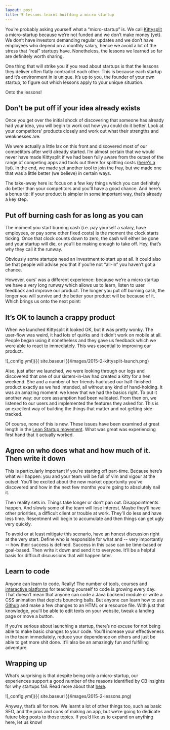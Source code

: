 ```yaml
---
layout: post
title: 5 lessons learnt building a micro-startup
---
```

You’re probably asking yourself what a “micro-startup” is. We call [Kittysplit](http://kittysplit.com) a micro-startup because we’re not funded and we don’t make money (yet). We don’t have investors demanding regular updates and we don’t have employees who depend on a monthly salary, hence we avoid a lot of the stress that “real” startups have. Nonetheless, the lessons we learned so far are definitely worth sharing.

One thing that will strike you if you read about startups is that the lessons they deliver often flatly contradict each other. This is because each startup and it’s environment in is unique. It’s up to you, the founder of your own startup, to figure out which lessons apply to your unique situation.

Onto the lessons!

## Don't be put off if your idea already exists
Once you get over the initial shock of discovering that someone has already had your idea, you will begin to work out how you could do it better. Look at your competitors' products closely and work out what their strengths and weaknesses are.

We were actually a little lax on this front and discovered most of our competitors after we’d already started. I’m almost certain that we would never have made Kittysplit if we had been fully aware from the outset of the range of competing apps and tools out there for splitting costs ([here's a list](http://alternativeto.net/software/kittysplit/)). In the end, we made yet another tool to join the fray, but we made one that was a little better (we believe) in certain ways.

The take-away here is: focus on a few key things which you can definitely do better than your competitors and you’ll have a good chance. And here’s a bonus tip: if your product is simpler in some important way, that’s already a key step.

## Put off burning cash for as long as you can
The moment you start burning cash (i.e. pay yourself a salary, have employees, or pay some other fixed costs) is the moment the clock starts ticking. Once that clock counts down to zero, the cash will either be gone and your startup will die, or you’ll be making enough to take off. Hey, that’s why they call it the runway.

Obviously some startups need an investment to start up at all. It could also be that people will advise you that if you’re not “all-in” you haven’t got a chance. 

However, ours’ was a different experience: because we’re a micro startup we have a very long runway which allows us to learn, listen to user feedback and improve our product. The longer you put off burning cash, the longer you will survive and the better your product will be because of it. Which brings us onto the next point:

## It’s OK to launch a crappy product
When we launched Kittysplit it looked OK, but it was pretty wonky. The user-flow was weird, it had lots of quirks and it didn’t work on mobile at all. People began using it nonetheless and they gave us feedback which we were able to react to immediately. This was essential to improving our product.

![_config.yml]({{ site.baseurl }}/images/2015-2-kittysplit-launch.png)

Also, just after we launched, we were looking through our logs and discovered that one of our sisters-in-law had created a kitty for a hen weekend. She and a number of her friends had used our half-finished product exactly as we had intended, all without any kind of hand-holding. It was an amazing moment: we knew that we had the basics right. To put it another way: our core assumption had been validated. From then on, we listened to our users and implemented the features they asked for. This is an excellent way of building the things that matter and not getting side-tracked.

Of course, none of this is new. These issues have been examined at great length in the [Lean Startup movement](http://en.wikipedia.org/wiki/Lean_startup). What was great was experiencing first hand that it actually worked.

## Agree on who does what and how much of it. Then write it down
This is particularly important if you’re starting off part-time. Because here’s what will happen: you and your team will be full of vim and vigour at the outset. You’ll be excited about the new market opportunity you’ve discovered and how in the next few months you’re going to absolutely nail it. 

Then reality sets in. Things take longer or don’t pan out. Disappointments happen. And slowly some of the team will lose interest. Maybe they’ll have other priorities, a difficult client or trouble at work. They’ll do less and have less time. Resentment will begin to accumulate and then things can get ugly very quickly. 

To avoid or at least mitigate this scenario, have an honest discussion right at the very start. Define who is responsible for what and -- very importantly -- how their success is defined. Success in this case can be time-based or goal-based. Then write it down and send it to everyone. It’ll be a helpful basis for difficult discussions that will happen later.

## Learn to code
Anyone can learn to code. Really! The number of tools, courses and [interactive platforms](http://www.codecademy.com/) for teaching yourself to code is growing every day. That doesn’t mean that anyone can code a Java backend module or write a CSS animation that depicts bouncing balls. But anyone can learn how to use [Github](https://guides.github.com/) and make a few changes to an HTML or a resource file. With just that knowledge, you’ll be able to edit texts on your website, tweak a landing page or move a button.

If you’re serious about launching a startup, there’s no excuse for not being able to make basic changes to your code. You’ll increase your effectiveness in the team immediately, reduce your dependence on others and just be able to get more shit done. It’ll also be an amazingly fun and fulfilling adventure.

## Wrapping up
What’s surprising is that despite being only a micro-startup, our experiences support a good number of the reasons identified by CB insights for why startups fail. Read more about that [here](http://thenextweb.com/insider/2014/09/25/top-20-reasons-startups-fail-report/).

![_config.yml]({{ site.baseurl }}/images/2015-2-lessons.png)

Anyway, that’s all for now. We learnt a lot of other things too, such as basic SEO, and the pros and cons of making an app, but we’re going to dedicate future blog posts to those topics. If you’d like us to expand on anything here, let us know!
